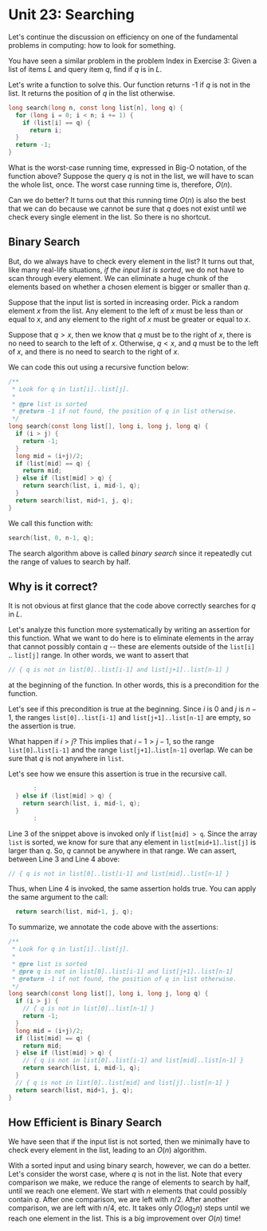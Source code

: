 # Unit 23: Searching

Let's continue the discussion on efficiency on one of the fundamental problems in computing: how to look for something.

You have seen a similar problem in the problem Index in Exercise 3: Given a list of items $L$ and query item $q$, find if $q$ is in $L$.  

Let's write a function to solve this.  Our function returns -1 if $q$ is not in the list.  It returns the position of $q$ in the list otherwise.

```C
long search(long n, const long list[n], long q) {
  for (long i = 0; i < n; i += 1) {
    if (list[i] == q) {
      return i;
  }
  return -1;
}
```

What is the worst-case running time, expressed in Big-O notation, of the function above?  Suppose the query $q$ is not in the list, we will have to scan the whole list, once.  The worst case running time is, therefore, $O(n)$.

Can we do better?  It turns out that this running time $O(n)$ is also the best that we can do because we cannot be sure that $q$ does not exist until we check every single element in the list.  So there is no shortcut.

## Binary Search

But, do we always have to check every element in the list?  It turns out that, like many real-life situations, _if the input list is sorted_, we do not have to scan through every element.  We can eliminate a huge chunk of the elements based on whether a chosen element is bigger or smaller than $q$.

Suppose that the input list is sorted in increasing order.  Pick a random element $x$ from the list.  Any element to the left of $x$ must be less than or equal to $x$, and any element to the right of $x$ must be greater or equal to $x$. 

Suppose that $q > x$, then we know that $q$ must be to the right of $x$, there is no need to search to the left of $x$.  Otherwise, $q < x$, and $q$ must be to the left of $x$, and there is no need to search to the right of $x$.

We can code this out using a recursive function below:

```C
/**
 * Look for q in list[i]..list[j].
 *
 * @pre list is sorted
 * @return -1 if not found, the position of q in list otherwise.
 */
long search(const long list[], long i, long j, long q) {
  if (i > j) {
    return -1;
  }
  long mid = (i+j)/2;
  if (list[mid] == q) {
    return mid;
  } else if (list[mid] > q) {
    return search(list, i, mid-1, q);
  } 
  return search(list, mid+1, j, q);
}
```

We call this function with:

```C
search(list, 0, n-1, q);
```

The search algorithm above is called _binary search_ since it repeatedly cut the range of values to search by half.

## Why is it correct?

It is not obvious at first glance that the code above correctly searches for $q$ in $L$. 

Let's analyze this function more systematically by writing an assertion for this function.  What we want to do here is to eliminate elements in the array that cannot possibly contain $q$ -- these are elements outside of the `list[i]` .. `list[j]` range.  In other words, we want to assert that 

```C
// { q is not in list[0]..list[i-1] and list[j+1]..list[n-1] }
```

at the beginning of the function.  In other words, this is a precondition for the function.

Let's see if this precondition is true at the beginning.  Since $i$ is $0$ and $j$ is $n-1$, the ranges `list[0]..list[i-1]` and `list[j+1]..list[n-1]` are empty, so the assertion is true.

What happen if $i > j$?  This implies that $i - 1 > j - 1$, so the range `list[0]`..`list[i-1]` and the range `list[j+1]`..`list[n-1]` overlap.  We can be sure that $q$ is not anywhere in `list`. 

Let's see how we ensure this assertion is true in the recursive call.

```C
       :
  } else if (list[mid] > q) {
    return search(list, i, mid-1, q);
  } 
       :
```

Line 3 of the snippet above is invoked only if `list[mid] > q`.  Since the array `list` is sorted, we know for sure that any element in `list[mid+1]`..`list[j]` is larger than $q$.  So, $q$ cannot be anywhere in that range.  We can assert, between Line 3 and Line 4 above:

```C
// { q is not in list[0]..list[i-1] and list[mid]..list[n-1] }
```

Thus, when Line 4 is invoked, the same assertion holds true.  You can apply the same argument to the call:

```C
  return search(list, mid+1, j, q);
```

To summarize, we annotate the code above with the assertions:
```C
/**
 * Look for q in list[i]..list[j].
 *
 * @pre list is sorted
 * @pre q is not in list[0]..list[i-1] and list[j+1]..list[n-1]
 * @return -1 if not found, the position of q in list otherwise.
 */
long search(const long list[], long i, long j, long q) {
  if (i > j) {
    // { q is not in list[0]..list[n-1] }
    return -1;
  }
  long mid = (i+j)/2;
  if (list[mid] == q) {
    return mid;
  } else if (list[mid] > q) {
    // { q is not in list[0]..list[i-1] and list[mid]..list[n-1] }
    return search(list, i, mid-1, q);
  } 
  // { q is not in list[0]..list[mid] and list[j]..list[n-1] }
  return search(list, mid+1, j, q);
}
```

## How Efficient is Binary Search

We have seen that if the input list is not sorted, then we minimally have to check every element in the list, leading to an $O(n)$ algorithm.

With a sorted input and using binary search, however, we can do a better.  Let's consider the worst case, where $q$ is not in the list.  Note that every comparison we make, we reduce the range of elements to search by half, until we reach one element.  We start with $n$ elements that could possibly contain $q$.  After one comparison, we are left with $n/2$.  After another comparison, we are left with $n/4$, etc.  It takes only $O(\log_2 n)$ steps until we reach one element in the list.  This is a big improvement over $O(n)$ time!

